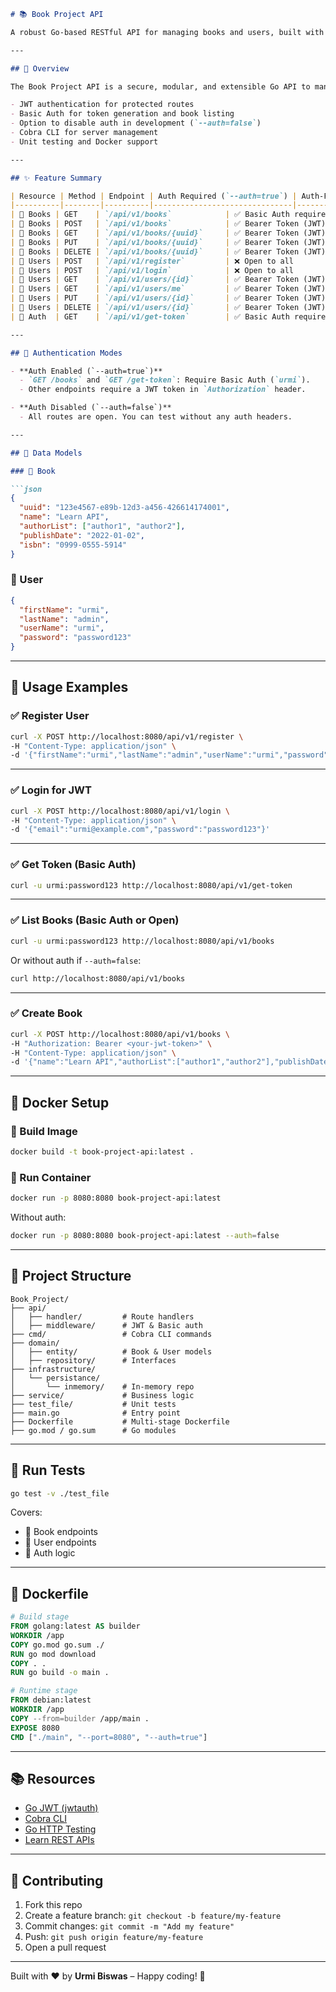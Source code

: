 ````markdown
# 📚 Book Project API

A robust Go-based RESTful API for managing books and users, built with Clean Architecture principles. Supports CRUD operations, JWT and Basic Authentication, unit testing, and Dockerized deployment.

---

## 🌟 Overview

The Book Project API is a secure, modular, and extensible Go API to manage books and user accounts. Built with Clean Architecture, it separates core logic into domain, service, and handler layers, and supports:

- JWT authentication for protected routes
- Basic Auth for token generation and book listing
- Option to disable auth in development (`--auth=false`)
- Cobra CLI for server management
- Unit testing and Docker support

---

## ✨ Feature Summary

| Resource | Method | Endpoint | Auth Required (`--auth=true`) | Auth-Free Mode (`--auth=false`) |
|----------|--------|----------|-------------------------------|---------------------------------|
| 📘 Books | GET    | `/api/v1/books`            | ✅ Basic Auth required           | ✅ No Auth                      |
| 📘 Books | POST   | `/api/v1/books`            | ✅ Bearer Token (JWT)            | ✅ No Auth                      |
| 📘 Books | GET    | `/api/v1/books/{uuid}`     | ✅ Bearer Token (JWT)            | ✅ No Auth                      |
| 📘 Books | PUT    | `/api/v1/books/{uuid}`     | ✅ Bearer Token (JWT)            | ✅ No Auth                      |
| 📘 Books | DELETE | `/api/v1/books/{uuid}`     | ✅ Bearer Token (JWT)            | ✅ No Auth                      |
| 👤 Users | POST   | `/api/v1/register`         | ❌ Open to all                   | ❌ Open to all                  |
| 👤 Users | POST   | `/api/v1/login`            | ❌ Open to all                   | ❌ Open to all                  |
| 👤 Users | GET    | `/api/v1/users/{id}`       | ✅ Bearer Token (JWT)            | ✅ No Auth                      |
| 👤 Users | GET    | `/api/v1/users/me`         | ✅ Bearer Token (JWT)            | ✅ No Auth                      |
| 👤 Users | PUT    | `/api/v1/users/{id}`       | ✅ Bearer Token (JWT)            | ✅ No Auth                      |
| 👤 Users | DELETE | `/api/v1/users/{id}`       | ✅ Bearer Token (JWT)            | ✅ No Auth                      |
| 🔐 Auth  | GET    | `/api/v1/get-token`        | ✅ Basic Auth required           | ✅ No Auth                      |

---

## 🔐 Authentication Modes

- **Auth Enabled (`--auth=true`)**
  - `GET /books` and `GET /get-token`: Require Basic Auth (`urmi`).
  - Other endpoints require a JWT token in `Authorization` header.

- **Auth Disabled (`--auth=false`)**
  - All routes are open. You can test without any auth headers.

---

## 🧠 Data Models

### 📘 Book

```json
{
  "uuid": "123e4567-e89b-12d3-a456-426614174001",
  "name": "Learn API",
  "authorList": ["author1", "author2"],
  "publishDate": "2022-01-02",
  "isbn": "0999-0555-5914"
}
````

### 👤 User

```json
{
  "firstName": "urmi",
  "lastName": "admin",
  "userName": "urmi",
  "password": "password123"
}
```

---

## 🚀 Usage Examples

### ✅ Register User

```bash
curl -X POST http://localhost:8080/api/v1/register \
-H "Content-Type: application/json" \
-d '{"firstName":"urmi","lastName":"admin","userName":"urmi","password":"password123"}'
```

---

### ✅ Login for JWT

```bash
curl -X POST http://localhost:8080/api/v1/login \
-H "Content-Type: application/json" \
-d '{"email":"urmi@example.com","password":"password123"}'
```

---

### ✅ Get Token (Basic Auth)

```bash
curl -u urmi:password123 http://localhost:8080/api/v1/get-token
```

---

### ✅ List Books (Basic Auth or Open)

```bash
curl -u urmi:password123 http://localhost:8080/api/v1/books
```

Or without auth if `--auth=false`:

```bash
curl http://localhost:8080/api/v1/books
```

---

### ✅ Create Book

```bash
curl -X POST http://localhost:8080/api/v1/books \
-H "Authorization: Bearer <your-jwt-token>" \
-H "Content-Type: application/json" \
-d '{"name":"Learn API","authorList":["author1","author2"],"publishDate":"2022-01-02","isbn":"0999-0555-5914"}'
```

---

## 🐳 Docker Setup

### 🧱 Build Image

```bash
docker build -t book-project-api:latest .
```

### 🚀 Run Container

```bash
docker run -p 8080:8080 book-project-api:latest
```

Without auth:

```bash
docker run -p 8080:8080 book-project-api:latest --auth=false
```

---

## 📁 Project Structure

```
Book_Project/
├── api/
│   ├── handler/         # Route handlers
│   ├── middleware/      # JWT & Basic auth
├── cmd/                 # Cobra CLI commands
├── domain/
│   ├── entity/          # Book & User models
│   ├── repository/      # Interfaces
├── infrastructure/
│   └── persistance/
│       └── inmemory/    # In-memory repo
├── service/             # Business logic
├── test_file/           # Unit tests
├── main.go              # Entry point
├── Dockerfile           # Multi-stage Dockerfile
├── go.mod / go.sum      # Go modules
```

---

## 🧪 Run Tests

```bash
go test -v ./test_file
```

Covers:

* 📘 Book endpoints
* 👤 User endpoints
* 🔐 Auth logic

---

## 🐳 Dockerfile

```dockerfile
# Build stage
FROM golang:latest AS builder
WORKDIR /app
COPY go.mod go.sum ./
RUN go mod download
COPY . .
RUN go build -o main .

# Runtime stage
FROM debian:latest
WORKDIR /app
COPY --from=builder /app/main .
EXPOSE 8080
CMD ["./main", "--port=8080", "--auth=true"]
```

---

## 📚 Resources

* [Go JWT (jwtauth)](https://github.com/go-chi/jwtauth)
* [Cobra CLI](https://github.com/spf13/cobra)
* [Go HTTP Testing](https://go.dev/doc/tutorial/add-a-test)
* [Learn REST APIs](https://developer.mozilla.org/en-US/docs/Web/HTTP)

---

## 🙌 Contributing

1. Fork this repo
2. Create a feature branch: `git checkout -b feature/my-feature`
3. Commit changes: `git commit -m "Add my feature"`
4. Push: `git push origin feature/my-feature`
5. Open a pull request

---

Built with ❤️ by **Urmi Biswas** – Happy coding! 🚀

```
